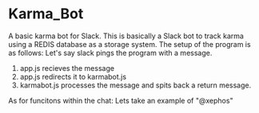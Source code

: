 # Karma_Bot
A basic karma bot for Slack.
This is basically a Slack bot to track karma using a REDIS database as a storage system.
The setup of the program is as follows:
Let's say slack pings the program with a message. 
1) app.js recieves the message
2) app.js redirects it to karmabot.js
3) karmabot.js processes the message and spits back a return message.

As for funcitons within the chat:
Lets take an example of "@xephos"
